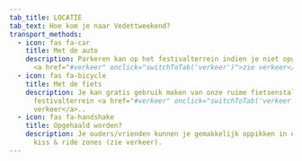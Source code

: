 ```yaml
---
tab_title: LOCATIE
tab_text: Hoe kom je naar Vedettweekend?
transport_methods:
  - icon: fas fa-car
    title: Met de auto
    description: Parkeren kan op het festivalterrein indien je niet opgehaald wordt
      <a href="#verkeer" onclick="switchToTab('verkeer')">zie verkeer</a>..
  - icon: fas fa-bicycle
    title: Met de fiets
    description: Je kan gratis gebruik maken van onze ruime fietsenstalling op het
      festivalterrein <a href="#verkeer" onclick="switchToTab('verkeer')">zie
      verkeer</a>..
  - icon: fas fa-handshake
    title: Opgehaald worden?
    description: Je ouders/vrienden kunnen je gemakkelijk oppikken in één van onze
      kiss & ride zones (zie verkeer).
---
```

